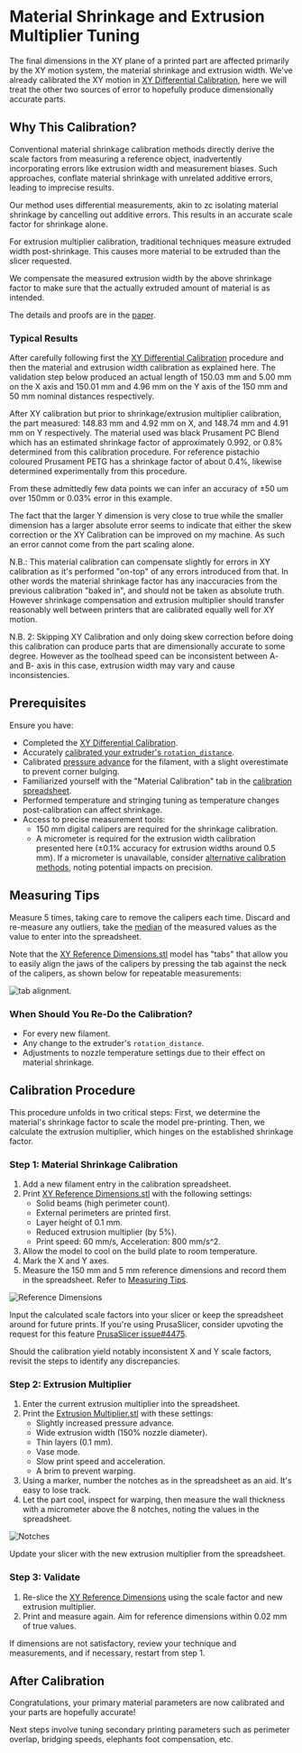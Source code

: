 # Material Shrinkage and Extrusion Multiplier Tuning
The final dimensions in the XY plane of a printed part are affected primarily by the XY motion system, the material shrinkage and extrusion width. We've already calibrated the XY motion in [XY Differential Calibration](xy-differential-calibration.md), here we will treat the other two sources of error to hopefully produce dimensionally accurate parts.

## Why This Calibration?
Conventional material shrinkage calibration methods directly derive the scale factors from measuring a reference object, inadvertently incorporating errors like extrusion width and measurement biases. Such approaches, conflate material shrinkage with unrelated additive errors, leading to imprecise results.

Our method uses differential measurements, akin to zc isolating material shrinkage by cancelling out additive errors. This results in an accurate scale factor for shrinkage alone.

For extrusion multiplier calibration, traditional techniques measure extruded width post-shrinkage. This causes more material to be extruded than the slicer requested.

We compensate the measured extrusion width by the above shrinkage factor to make sure that the actually extruded amount of material is as intended.

The details and proofs are in the [paper](shrinkage-and-multiplier-calibration.pdf).

### Typical Results
After carefully following first the [XY Differential Calibration](xy-differential-calibration.md) procedure and then the material and extrusion width calibration as explained here. The validation step below produced an actual length of 150.03 mm and 5.00 mm on the X axis and 150.01 mm and 4.96 mm on the Y axis of the 150 mm and 50 mm nominal distances respectively. 

After XY calibration but prior to shrinkage/extrusion multiplier calibration, the part measured: 148.83 mm and 4.92 mm on X, and 148.74 mm and 4.91 mm on Y respectively. The material used was black Prusament PC Blend which has an estimated shrinkage factor of approximately 0.992, or 0.8% determined from this calibration procedure. For reference pistachio coloured Prusament PETG has a shrinkage factor of about 0.4%, likewise determined experimentally from this procedure.

From these admittedly few data points we can infer an accuracy of ±50 um over 150mm or 0.03% error in this example.

The fact that the larger Y dimension is very close to true while the smaller dimension has a larger absolute error seems to indicate that either the skew correction or the XY Calibration can be improved on my machine. As such an error cannot come from the part scaling alone.

N.B.: This material calibration can compensate slightly for errors in XY calibration as it's performed "on-top" of any errors introduced from that. In other words the material shrinkage factor has any inaccuracies from the previous calibration "baked in", and should not be taken as absolute truth. However shrinkage compensation and extrusion multiplier should transfer reasonably well between printers that are calibrated equally well for XY motion.

N.B. 2: Skipping XY Calibration and only doing skew correction before doing this calibration can produce parts that are dimensionally accurate to some degree. However as the toolhead speed can be inconsistent between A- and B- axis in this case, extrusion width may vary and cause inconsistencies.

## Prerequisites
Ensure you have:
- Completed the [XY Differential Calibration](xy-differential-calibration.md).
- Accurately [calibrated your extruder's `rotation_distance`](https://ellis3dp.com/Print-Tuning-Guide/articles/extruder_calibration.html).
- Calibrated [pressure advance](https://ellis3dp.com/Print-Tuning-Guide/articles/pressure_linear_advance/introduction.html) for the filament, with a slight overestimate to prevent corner bulging.
- Familiarized yourself with the "Material Calibration" tab in the [calibration spreadsheet](https://docs.google.com/spreadsheets/d/12_Dv7_rYfVe8zgUhWrPeNcvSJCttsugQXTOSlCp6MAc).
- Performed temperature and stringing tuning as temperature changes post-calibration can affect shrinkage.
- Access to precise measurement tools:
    * 150 mm digital calipers are required for the shrinkage calibration.
    * A micrometer is required for the extrusion width calibration presented here (±0.1% accuracy for extrusion widths around 0.5 mm). If a micrometer is unavailable, consider [alternative calibration methods](https://ellis3dp.com/Print-Tuning-Guide/articles/extrusion_multiplier.html), noting potential impacts on precision.

## Measuring Tips
Measure 5 times, taking care to remove the calipers each time. Discard and re-measure any outliers, take the [median](https://en.wikipedia.org/wiki/Median) of the measured values as the value to enter into the spreadsheet.

Note that the [XY Reference Dimensions.stl](stl/XY%20Reference%20Dimensions.stl) model has "tabs" that allow you to easily align the jaws of the calipers by pressing the tab against the neck of the calipers, as shown below for repeatable measurements:

![tab alignment](images/shrinkage-square-tab-alignment.jpg).

### When Should You Re-Do the Calibration?
- For every new filament.
- Any change to the extruder's `rotation_distance`.
- Adjustments to nozzle temperature settings due to their effect on material shrinkage.

## Calibration Procedure 
This procedure unfolds in two critical steps: First, we determine the material's shrinkage factor to scale the model pre-printing. Then, we calculate the extrusion multiplier, which hinges on the established shrinkage factor.

### Step 1: Material Shrinkage Calibration
1. Add a new filament entry in the calibration spreadsheet.
2. Print [XY Reference Dimensions.stl](stl/XY%20Reference%20Dimensions.stl) with the following settings:
    * Solid beams (high perimeter count).
    * External perimeters are printed first.
    * Layer height of 0.1 mm.
    * Reduced extrusion multiplier (by 5%).
    * Print speed: 60 mm/s, Acceleration: 800 mm/s^2.
3. Allow the model to cool on the build plate to room temperature.
4. Mark the X and Y axes.
5. Measure the 150 mm and 5 mm reference dimensions and record them in the spreadsheet. Refer to [Measuring Tips](#measuring-tips).

![Reference Dimensions](images/shrinkage-square.png)

Input the calculated scale factors into your slicer or keep the spreadsheet around for future prints. If you're using  PrusaSlicer, consider upvoting the request for this feature [PrusaSlicer issue#4475](https://github.com/prusa3d/PrusaSlicer/issues/4475).

Should the calibration yield notably inconsistent X and Y scale factors, revisit the steps to identify any discrepancies.

### Step 2: Extrusion Multiplier
1. Enter the current extrusion multiplier into the spreadsheet.
2. Print the [Extrusion Multiplier.stl](stl/Extrusion%20Multiplier.stl) with these settings:
    * Slightly increased pressure advance.
    * Wide extrusion width (150% nozzle diameter).
    * Thin layers (0.1 mm).
    * Vase mode.
    * Slow print speed and acceleration.
    * A brim to prevent warping.
3. Using a marker, number the notches as in the spreadsheet as an aid. It's easy to lose track.
4. Let the part cool, inspect for warping, then measure the wall thickness with a micrometer above the 8 notches, noting the values in the spreadsheet.

![Notches](images/extrusion%20multiplier%20cube.png)

Update your slicer with the new extrusion multiplier from the spreadsheet.

### Step 3: Validate
1. Re-slice the [XY Reference Dimensions](stl/XY%20Reference%20Dimensions.stl) using the scale factor and new extrusion multiplier.
2. Print and measure again. Aim for reference dimensions within 0.02 mm of true values.

If dimensions are not satisfactory, review your technique and measurements, and if necessary, restart from step 1.

## After Calibration
Congratulations, your primary material parameters are now calibrated and your parts are hopefully accurate!

Next steps involve tuning secondary printing parameters such as perimeter overlap, bridging speeds, elephants foot compensation, etc. 